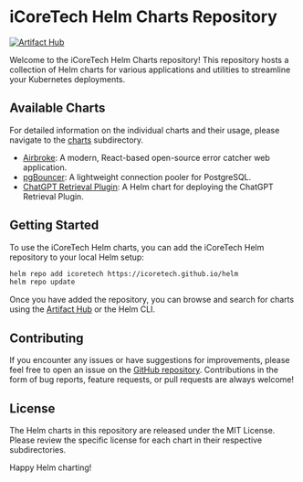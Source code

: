 # iCoreTech Helm Charts Repository

[![Artifact Hub](https://img.shields.io/endpoint?url=https://artifacthub.io/badge/repository/icoretech)](https://artifacthub.io/packages/search?repo=icoretech)

Welcome to the iCoreTech Helm Charts repository! This repository hosts a collection of Helm charts for various applications and utilities to streamline your Kubernetes deployments.

## Available Charts

For detailed information on the individual charts and their usage, please navigate to the [charts](https://github.com/icoretech/helm/tree/main/charts) subdirectory.

- [Airbroke](https://icoretech.github.io/helm/charts/airbroke): A modern, React-based open-source error catcher web application.
- [pgBouncer](https://icoretech.github.io/helm/charts/pgbouncer): A lightweight connection pooler for PostgreSQL.
- [ChatGPT Retrieval Plugin](https://icoretech.github.io/helm/charts/chatgpt-retrieval-plugin): A Helm chart for deploying the ChatGPT Retrieval Plugin.

## Getting Started

To use the iCoreTech Helm charts, you can add the iCoreTech Helm repository to your local Helm setup:

```bash
helm repo add icoretech https://icoretech.github.io/helm
helm repo update
```

Once you have added the repository, you can browse and search for charts using the [Artifact Hub](https://artifacthub.io/packages/search?repo=icoretech) or the Helm CLI.

## Contributing

If you encounter any issues or have suggestions for improvements, please feel free to open an issue on the [GitHub repository](https://github.com/icoretech/helm). Contributions in the form of bug reports, feature requests, or pull requests are always welcome!

## License

The Helm charts in this repository are released under the MIT License. Please review the specific license for each chart in their respective subdirectories.

Happy Helm charting!
